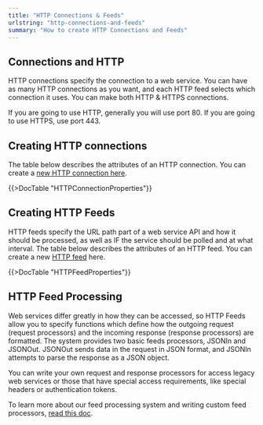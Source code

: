 ```yaml
---
title: "HTTP Connections & Feeds"
urlstring: "http-connections-and-feeds"
summary: "How to create HTTP Connections and Feeds"
---
```


## Connections and HTTP
HTTP connections specify the connection to a web service. You can have as many HTTP connections as you want, and each HTTP feed selects which connection it uses. You can make both HTTP & HTTPS connections.

If you are going to use HTTP, generally you will use port 80. If you are going to use HTTPS, use port 443.

## Creating HTTP connections
The table below describes the attributes of an HTTP connection. You can create a [new HTTP connection here](/http-connection/new).

{{>DocTable "HTTPConnectionProperties"}}

## Creating HTTP Feeds

HTTP feeds specify the URL path part of a web service API and how it should be processed, as well as IF the service should be polled and at what interval. The table below describes the attributes of an HTTP feed. You can create a new [HTTP feed](/http-feed/new) here.

{{>DocTable "HTTPFeedProperties"}}

## HTTP Feed Processing
Web services differ greatly in how they can be accessed, so HTTP Feeds allow you to specify functions which define how the outgoing request (request processors) and the incoming response (response processors) are formatted. The system provides two basic feeds processors, JSONIn and JSONOut. JSONOut sends data in the request in JSON format, and JSONIn attempts to parse the response as a JSON object.

You can write your own request and response processors for access legacy web services or those that have special access requirements, like special headers or authentication tokens.

To learn more about our feed processing system and writing custom feed processors, [read this doc](/docs/feed_processing).
